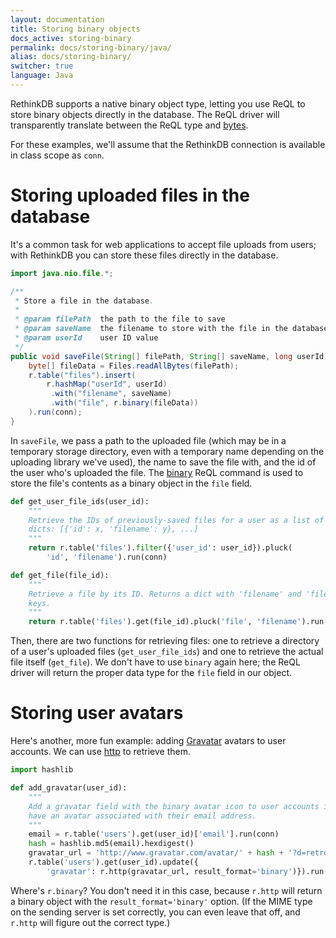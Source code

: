 ```yaml
---
layout: documentation
title: Storing binary objects
docs_active: storing-binary
permalink: docs/storing-binary/java/
alias: docs/storing-binary/
switcher: true
language: Java
---
```


RethinkDB supports a native binary object type, letting you use ReQL to store binary objects directly in the database. The ReQL driver will transparently translate between the ReQL type and [bytes](https://docs.oracle.com/javase/tutorial/java/nutsandbolts/datatypes.html).

For these examples, we'll assume that the RethinkDB connection is available in class scope as `conn`.

# Storing uploaded files in the database

It's a common task for web applications to accept file uploads from users; with RethinkDB you can store these files directly in the database.

```java
import java.nio.file.*;

/**
 * Store a file in the database.
 *
 * @param filePath  the path to the file to save
 * @param saveName  the filename to store with the file in the database
 * @param userId    user ID value
 */
public void saveFile(String[] filePath, String[] saveName, long userId) {
    byte[] fileData = Files.readAllBytes(filePath);
    r.table("files").insert(
        r.hashMap("userId", userId)
         .with("filename", saveName)
         .with("file", r.binary(fileData))
    ).run(conn);
}
```

In `saveFile`, we pass a path to the uploaded file (which may be in a temporary storage directory, even with a temporary name depending on the uploading library we've used), the name to save the file with, and the id of the user who's uploaded the file. The [binary](/api/java/binary) ReQL command is used to store the file's contents as a binary object in the `file` field.

```py
def get_user_file_ids(user_id):
    """
    Retrieve the IDs of previously-saved files for a user as a list of
    dicts: [{'id': x, 'filename': y}, ...]
    """
    return r.table('files').filter({'user_id': user_id}).pluck(
        'id', 'filename').run(conn)

def get_file(file_id):
    """
    Retrieve a file by its ID. Returns a dict with 'filename' and 'file'
    keys.
    """
    return r.table('files').get(file_id).pluck('file', 'filename').run(conn)
```

Then, there are two functions for retrieving files: one to retrieve a directory of a user's uploaded files (`get_user_file_ids`) and one to retrieve the actual file itself (`get_file`). We don't have to use `binary` again here; the ReQL driver will return the proper data type for the `file` field in our object.

# Storing user avatars

Here's another, more fun example: adding [Gravatar](https://en.gravatar.com/site/implement/images/) avatars to user accounts. We can use [http](/api/python/http) to retrieve them.

```py
import hashlib

def add_gravatar(user_id):
    """
    Add a gravatar field with the binary avatar icon to user accounts if they
    have an avatar associated with their email address.
    """
    email = r.table('users').get(user_id)['email'].run(conn)
    hash = hashlib.md5(email).hexdigest()
    gravatar_url = 'http://www.gravatar.com/avatar/' + hash + '?d=retro'
    r.table('users').get(user_id).update({
        'gravatar': r.http(gravatar_url, result_format='binary')}).run(conn)
```

Where's `r.binary`? You don't need it in this case, because `r.http` will return a binary object with the `result_format='binary'` option. (If the MIME type on the sending server is set correctly, you can even leave that off, and `r.http` will figure out the correct type.)
